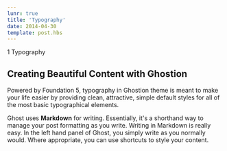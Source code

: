 ```yaml
---
lunr: true
title: 'Typography'
date: 2014-04-30
template: post.hbs
---
```


1 Typography

## Creating Beautiful Content with Ghostion

Powered by Foundation 5, typography in Ghostion theme is meant to make your life easier by providing
clean, attractive, simple default styles for all of the most basic typographical elements.

Ghost uses <strong>Markdown</strong> for writing. Essentially, it's a shorthand way to manage your
post formatting as you write. Writing in Markdown is really easy. In the left hand panel of Ghost,
you simply write as you normally would. Where appropriate, you can use shortcuts to style your
content.

